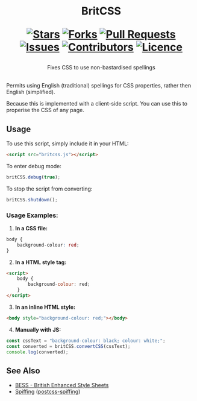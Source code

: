 <div align="center">
<h1>
  BritCSS
  
  [![Stars](https://img.shields.io/github/stars/DeclanChidlow/BritCSS?style=flat-square&logoColor=white)](https://github.com/DeclanChidlow/BritCSS/stargazers)
  [![Forks](https://img.shields.io/github/forks/DeclanChidlow/BritCSS?style=flat-square&logoColor=white)](https://github.com/DeclanChidlow/BritCSS/network/members)
  [![Pull Requests](https://img.shields.io/github/issues-pr/DeclanChidlow/BritCSS?style=flat-square&logoColor=white)](https://github.com/DeclanChidlow/BritCSS/pulls)
  [![Issues](https://img.shields.io/github/issues/DeclanChidlow/BritCSS?style=flat-square&logoColor=white)](https://github.com/DeclanChidlow/BritCSS/issues)
  [![Contributors](https://img.shields.io/github/contributors/DeclanChidlow/BritCSS?style=flat-square&logoColor=white)](https://github.com/DeclanChidlow/BritCSS/graphs/contributors)
  [![Licence](https://img.shields.io/github/license/DeclanChidlow/BritCSS?style=flat-square&logoColor=white)](https://github.com/DeclanChidlow/BritCSS/blob/main/LICENCE)
</h1>
Fixes CSS to use non-bastardised spellings
</div>
<br/>

Permits using English (traditional) spellings for CSS properties, rather then English (simplified).

Because this is implemented with a client-side script. You can use this to properise the CSS of any page.

## Usage

To use this script, simply include it in your HTML:

```html
<script src="britcss.js"></script>
```

To enter debug mode:

```js
britCSS.debug(true);
```

To stop the script from converting:

```js
britCSS.shutdown();
```

### Usage Examples:

1. **In a CSS file:**

```css
body {
	background-colour: red;
}
```

2. **In a HTML style tag:**

```html
<script>
	body {
	    background-colour: red;
	}
</script>
```

3. **In an inline HTML style:**

```html
<body style="background-colour: red;"></body>
```

4. **Manually with JS:**

```javascript
const cssText = "background-colour: black; colour: white;";
const converted = britCSS.convertCSS(cssText);
console.log(converted);
```

## See Also

- [BESS - British Enhanced Style Sheets](https://github.com/HarryET/bess)
- [Spiffing](https://github.com/muan/spiffing) ([postcss-spiffing](https://github.com/HashanP/postcss-spiffing))
